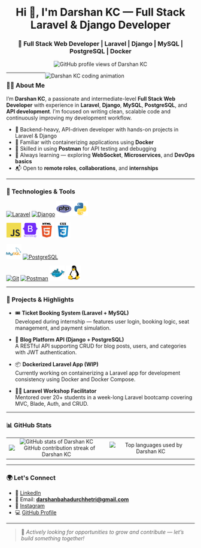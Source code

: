 <h1 align="center">Hi 👋, I'm Darshan KC — Full Stack Laravel & Django Developer</h1>
<h3 align="center">🚀 Full Stack Web Developer | Laravel | Django | MySQL | PostgreSQL | Docker</h3>

<p align="center">
  <img src="https://komarev.com/ghpvc/?username=Darshan-KC&label=Profile%20views&color=0e75b6&style=flat" alt="GitHub profile views of Darshan KC" />
</p>

<img align="right" alt="Darshan KC coding animation" width="400" src="https://images.squarespace-cdn.com/content/v1/5769fc401b631bab1addb2ab/1541580611624-TE64QGKRJG8SWAIUS7NS/ke17ZwdGBToddI8pDm48kPoswlzjSVMM-SxOp7CV59BZw-zPPgdn4jUwVcJE1ZvWQUxwkmyExglNqGp0IvTJZamWLI2zvYWH8K3-s_4yszcp2ryTI0HqTOaaUohrI8PI6FXy8c9PWtBlqAVlUS5izpdcIXDZqDYvprRqZ29Pw0o/coding-freak.gif">

---

### 👨‍💻 About Me

I’m **Darshan KC**, a passionate and intermediate-level **Full Stack Web Developer** with experience in **Laravel**, **Django**, **MySQL**, **PostgreSQL**, and **API development**. I’m focused on writing clean, scalable code and continuously improving my development workflow.

- 🧱 Backend-heavy, API-driven developer with hands-on projects in Laravel & Django
- 🐳 Familiar with containerizing applications using **Docker**
- 🧪 Skilled in using **Postman** for API testing and debugging
- 🧠 Always learning — exploring **WebSocket**, **Microservices**, and **DevOps basics**
- 📬 Open to **remote roles**, **collaborations**, and **internships**

---

### 🧰 Technologies & Tools

<p align="left">
  <!-- Backend -->
  <a href="https://laravel.com/" target="_blank"><img src="https://laravel.com/img/logomark.min.svg" width="40" title="Laravel"/></a>
  <a href="https://www.djangoproject.com/" target="_blank"><img src="https://cdn.worldvectorlogo.com/logos/django.svg" width="40" title="Django"/></a>
  <a href="https://www.php.net/" target="_blank"><img src="https://raw.githubusercontent.com/devicons/devicon/master/icons/php/php-original.svg" width="40" title="PHP"/></a>
  <a href="https://www.python.org/" target="_blank"><img src="https://raw.githubusercontent.com/devicons/devicon/master/icons/python/python-original.svg" width="40" title="Python"/></a>

  <!-- Frontend -->
  <a href="https://developer.mozilla.org/en-US/docs/Web/JavaScript" target="_blank"><img src="https://raw.githubusercontent.com/devicons/devicon/master/icons/javascript/javascript-original.svg" width="40" title="JavaScript"/></a>
  <a href="https://getbootstrap.com" target="_blank"><img src="https://raw.githubusercontent.com/devicons/devicon/master/icons/bootstrap/bootstrap-plain-wordmark.svg" width="40" title="Bootstrap"/></a>
  <a href="https://www.w3.org/html/" target="_blank"><img src="https://raw.githubusercontent.com/devicons/devicon/master/icons/html5/html5-original-wordmark.svg" width="40" title="HTML5"/></a>
  <a href="https://www.w3schools.com/css/" target="_blank"><img src="https://raw.githubusercontent.com/devicons/devicon/master/icons/css3/css3-original-wordmark.svg" width="40" title="CSS3"/></a>

  <!-- Database -->
  <a href="https://www.mysql.com/" target="_blank"><img src="https://raw.githubusercontent.com/devicons/devicon/master/icons/mysql/mysql-original-wordmark.svg" width="40" title="MySQL"/></a>
  <a href="https://www.postgresql.org/" target="_blank"><img src="https://cdn.worldvectorlogo.com/logos/postgresql.svg" width="40" title="PostgreSQL"/></a>

  <!-- Dev Tools -->
  <a href="https://git-scm.com/" target="_blank"><img src="https://www.vectorlogo.zone/logos/git-scm/git-scm-icon.svg" width="40" title="Git"/></a>
  <a href="https://postman.com" target="_blank"><img src="https://www.vectorlogo.zone/logos/getpostman/getpostman-icon.svg" width="40" title="Postman"/></a>
  <a href="https://www.docker.com/" target="_blank"><img src="https://raw.githubusercontent.com/devicons/devicon/master/icons/docker/docker-original.svg" width="40" title="Docker"/></a>
  <a href="https://www.linux.org/" target="_blank"><img src="https://raw.githubusercontent.com/devicons/devicon/master/icons/linux/linux-original.svg" width="40" title="Linux"/></a>
</p>

---

### 🚀 Projects & Highlights

- 🎟️ **Ticket Booking System (Laravel + MySQL)**  
  Developed during internship — features user login, booking logic, seat management, and payment simulation.

- 📝 **Blog Platform API (Django + PostgreSQL)**  
  A RESTful API supporting CRUD for blog posts, users, and categories with JWT authentication.

- 📦 **Dockerized Laravel App (WIP)**  
  Currently working on containerizing a Laravel app for development consistency using Docker and Docker Compose.

- 👨‍🏫 **Laravel Workshop Facilitator**  
  Mentored over 20+ students in a week-long Laravel bootcamp covering MVC, Blade, Auth, and CRUD.

---

### 📊 GitHub Stats

<table>
  <tr>
    <td align="center">
      <img src="https://github-readme-stats.vercel.app/api?username=Darshan-KC&show_icons=true&theme=default" alt="GitHub stats of Darshan KC"/>
      <br/>
      <img src="https://github-readme-streak-stats.herokuapp.com/?user=Darshan-KC&theme=default" alt="GitHub contribution streak of Darshan KC"/>
    </td>
    <td align="center">
      <img src="https://github-readme-stats.vercel.app/api/top-langs/?username=Darshan-KC&langs_count=8&layout=compact&theme=default" alt="Top languages used by Darshan KC"/>
    </td>
  </tr>
</table>

---

### 🌍 Let's Connect

- 💼 [LinkedIn](https://linkedin.com/in/darshan-chhetri)
- 💌 Email: **darshanbahadurchhetri@gmail.com**
- 📸 [Instagram](https://instagram.com/darshan_.kc)
- 💻 [GitHub Profile](https://github.com/Darshan-KC)

---

> 📢 *Actively looking for opportunities to grow and contribute — let’s build something together!*

